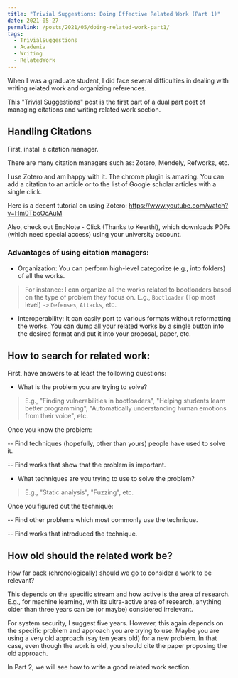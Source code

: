```yaml
---
title: "Trivial Suggestions: Doing Effective Related Work (Part 1)"
date: 2021-05-27
permalink: /posts/2021/05/doing-related-work-part1/
tags:
  - TrivialSuggestions
  - Academia
  - Writing
  - RelatedWork
---
```



When I was a graduate student, I did face several difficulties in dealing with writing related work and organizing references.

This "Trivial Suggestions" post is the first part of a dual part post of managing citations and writing related work section.  

## Handling Citations
First, install a citation manager.

There are many citation managers such as: Zotero, Mendely, Refworks, etc.

I use Zotero and am happy with it. The chrome plugin is amazing. You can add a citation to an article or to the list of Google scholar articles with a single click.

Here is a decent tutorial on using Zotero: https://www.youtube.com/watch?v=Hm0TboOcAuM

Also, check out EndNote - Click (Thanks to Keerthi), which downloads PDFs (which need special access) using your university account.  

### Advantages of using citation managers:

* Organization: You can perform high-level categorize (e.g., into folders) of all the works.

> For instance: I can organize all the works related to bootloaders based on the type of problem they focus on. E.g., `Bootloader` (Top most level) `->` `Defenses`, `Attacks`, etc.

* Interoperability: It can easily port to various formats without reformatting the works. You can dump all your related works by a single button into the desired format and put it into your proposal, paper, etc.

  

## How to search for related work:

First, have answers to at least the following questions:

* What is the problem you are trying to solve?

> E.g., "Finding vulnerabilities in bootloaders", "Helping students learn better programming", "Automatically understanding human emotions from their voice", etc.

Once you know the problem:

-- Find techniques (hopefully, other than yours) people have used to solve it.

-- Find works that show that the problem is important.

* What techniques are you trying to use to solve the problem?

> E.g., "Static analysis", "Fuzzing", etc.

Once you figured out the technique:

-- Find other problems which most commonly use the technique.

-- Find works that introduced the technique.

## How old should the related work be?

How far back (chronologically) should we go to consider a work to be relevant?

This depends on the specific stream and how active is the area of research. E.g., for machine learning, with its ultra-active area of research, anything older than three years can be (or maybe) considered irrelevant.

For system security, I suggest five years. However, this again depends on the specific problem and approach you are trying to use. Maybe you are using a very old approach (say ten years old) for a new problem. In that case, even though the work is old, you should cite the paper proposing the old approach.

In Part 2, we will see how to write a good related work section.
